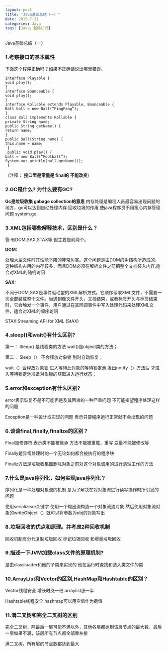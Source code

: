 ```yaml
---
layout: post
title: "Java基础总结（一）"
date: 2015-7-21
categories: Java
tags: [Java，基础知识]
---
```

Java基础总结（一）

<!-- more -->

### 1.考察接口的基本属性

下面这个程序正确吗？如果不正确请说出哪里错误。

    interface Playable {
    void play();
    }
    interface Bounceable {
    void play();
    }
    interface Rollable extends Playable, Bounceable {
    Ball ball = new Ball(“PingPang”);
    }
    class Ball implements Rollable {
    private String name;
    public String getName() {
    return name;
    }
    public Ball(String name) {
    this.name = name;
     }
     public void play() {
    ball = new Ball(“Football”);
    System.out.println(ball.getName());
     }

（注释：
**接口里是常量是 final的 不能改变**）

### 2.GC是什么? 为什么要有GC?

**Gc是垃圾收集 gabage collection的意思** 内存处理是编程人员最容易出现问题的地方，gc可以达到自动处理内存 回收垃圾的作用 使java程序员不用担心内存管理问题  system.gc

### 3.XML包括哪些解释技术，区别是什么？

答:有DOM,SAX,STAX等,但主要是前两个。 

**DOM:**

处理大型文件时其性能下降的非常厉害。这个问题是由DOM的树结构所造成的，这种结构占用的内存较多，而且DOM必须在解析文件之前把整个文档装入内存,适合对XML的随机访问

**SAX:**

不同于DOM,SAX是事件驱动型的XML解析方式。它顺序读取XML文件，不需要一次全部装载整个文件。当遇到像文件开头，文档结束，或者标签开头与标签结束时，它会触发一个事件，用户通过在其回调事件中写入处理代码来处理XML文件，适合对XML的顺序访问 
 
STAX:Streaming API for XML (StAX)

### 4.sleep()和wait()有什么区别?
第一：
Sleep() 是线程类的方法  wait()是object类的方法；

第二：
Sleep（） 不会释放对象锁 到时自动恢复；

 wait（）会释放对象锁 进入等待此对象的等待锁定池  发出notify（）方法后 才进入等待锁定池准备对象锁的获取进入运行状态；

### 5.error和exception有什么区别?

error表示恢复不是不可能但是及其困难的一种严重问题 不可能指望程序处理这样的问题

Exception是一种设计或实现的问题 表示只要程序运行正常就不会出现的问题

### 6.谈谈final,finally,finalize的区别？
Final是修饰符 表示类不能被继承 方法不能被重载，重写 变量不能被修改等

Finally是异常处理时的一个无论如何都会被执行的程序块

Finaliz方法是垃圾收集器删除对象之前对这个对象调用的进行清理工作的方法

### 7.什么是java序列化，如何实现java序列化？
序列化是一种处理对象流的机制 是为了解决在对对象流进行读写操作时所引发的问题

使用serializeae关键字  使用一个输出流构造一个对象流流对象  然后使用对象流对象的writeObject（）就可以将参数为obj的对象写出

### 8.垃圾回收的优点和原理。并考虑2种回收机制
回收机制有分代复制垃圾回收 标记垃圾回收 和增量垃圾回收

### 9.描述一下JVM加载class文件的原理机制?
是由classloader和他的子类来实现的  他在运行时查找和装入类文件的类

### 10.ArrayList和Vector的区别,HashMap和Hashtable的区别？
Vector线程安全 增长时涨一倍  arraylist涨一半

Hashtable线程安全  hashmap可以用空值作为键值

### 11.满二叉树和完全二叉树的区别
完全二叉树，除最后一层可能不满以外，其他各层都达到该层节点的最大数，最后一层如果不满，该层所有节点都全部靠左排

满二叉树，所有层的节点数都达到最大
